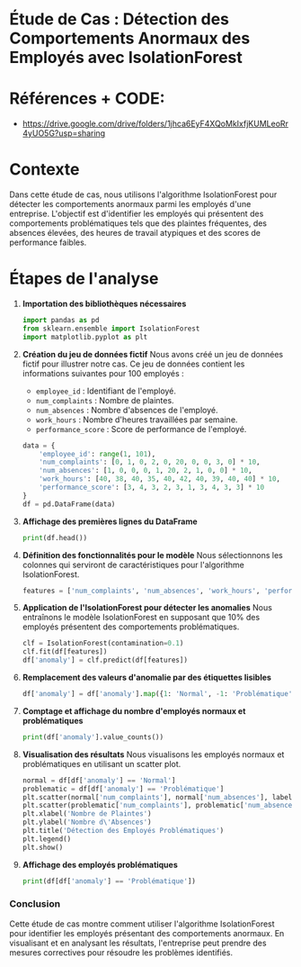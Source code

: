 # Étude de Cas : Détection des Comportements Anormaux des Employés avec IsolationForest

# Références + CODE: 
- https://drive.google.com/drive/folders/1jhca6EyF4XQoMkIxfjKUMLeoRr4yUO5G?usp=sharing

# Contexte

Dans cette étude de cas, nous utilisons l'algorithme IsolationForest pour détecter les comportements anormaux parmi les employés d'une entreprise. L'objectif est d'identifier les employés qui présentent des comportements problématiques tels que des plaintes fréquentes, des absences élevées, des heures de travail atypiques et des scores de performance faibles.

# Étapes de l'analyse

1. **Importation des bibliothèques nécessaires**
   ```python
   import pandas as pd
   from sklearn.ensemble import IsolationForest
   import matplotlib.pyplot as plt
   ```

2. **Création du jeu de données fictif**
   Nous avons créé un jeu de données fictif pour illustrer notre cas. Ce jeu de données contient les informations suivantes pour 100 employés :
   - `employee_id` : Identifiant de l'employé.
   - `num_complaints` : Nombre de plaintes.
   - `num_absences` : Nombre d'absences de l'employé.
   - `work_hours` : Nombre d'heures travaillées par semaine.
   - `performance_score` : Score de performance de l'employé.
   ```python
   data = {
       'employee_id': range(1, 101),
       'num_complaints': [0, 1, 0, 2, 0, 20, 0, 0, 3, 0] * 10,
       'num_absences': [1, 0, 0, 0, 1, 20, 2, 1, 0, 0] * 10,
       'work_hours': [40, 38, 40, 35, 40, 42, 40, 39, 40, 40] * 10,
       'performance_score': [3, 4, 3, 2, 3, 1, 3, 4, 3, 3] * 10
   }
   df = pd.DataFrame(data)
   ```

3. **Affichage des premières lignes du DataFrame**
   ```python
   print(df.head())
   ```

4. **Définition des fonctionnalités pour le modèle**
   Nous sélectionnons les colonnes qui serviront de caractéristiques pour l'algorithme IsolationForest.
   ```python
   features = ['num_complaints', 'num_absences', 'work_hours', 'performance_score']
   ```

5. **Application de l'IsolationForest pour détecter les anomalies**
   Nous entraînons le modèle IsolationForest en supposant que 10% des employés présentent des comportements problématiques.
   ```python
   clf = IsolationForest(contamination=0.1)
   clf.fit(df[features])
   df['anomaly'] = clf.predict(df[features])
   ```

6. **Remplacement des valeurs d'anomalie par des étiquettes lisibles**
   ```python
   df['anomaly'] = df['anomaly'].map({1: 'Normal', -1: 'Problématique'})
   ```

7. **Comptage et affichage du nombre d'employés normaux et problématiques**
   ```python
   print(df['anomaly'].value_counts())
   ```

8. **Visualisation des résultats**
   Nous visualisons les employés normaux et problématiques en utilisant un scatter plot.
   ```python
   normal = df[df['anomaly'] == 'Normal']
   problematic = df[df['anomaly'] == 'Problématique']
   plt.scatter(normal['num_complaints'], normal['num_absences'], label='Normal', c='green')
   plt.scatter(problematic['num_complaints'], problematic['num_absences'], label='Problématique', c='red')
   plt.xlabel('Nombre de Plaintes')
   plt.ylabel('Nombre d\'Absences')
   plt.title('Détection des Employés Problématiques')
   plt.legend()
   plt.show()
   ```

9. **Affichage des employés problématiques**
   ```python
   print(df[df['anomaly'] == 'Problématique'])
   ```

### Conclusion
Cette étude de cas montre comment utiliser l'algorithme IsolationForest pour identifier les employés présentant des comportements anormaux. En visualisant et en analysant les résultats, l'entreprise peut prendre des mesures correctives pour résoudre les problèmes identifiés.
